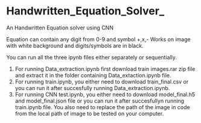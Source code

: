 # Handwritten_Equation_Solver_
An Handwritten Equation solver using CNN

Equation can contain any digit from 0-9 and symbol +,x,- Works on image with white background and digits/symbols are in black.

You can run all the three ipynb files either separately or sequentially.

1) For running Data_extraction.ipynb first download train images.rar zip file and extract it in the folder containing Data_extaction.ipynb file.
2) For running train.ipynb, you either need to download train_final.csv or you can run it after succesfully running Data_extraction.ipynb.
3) For running CNN test.ipynb, you either need to download model_final.h5 and model_final.json file or you can run it after succesfullyn running train.ipynb file. You also need to replace the path of the image in code from the local path of image to be tested on your computer.

